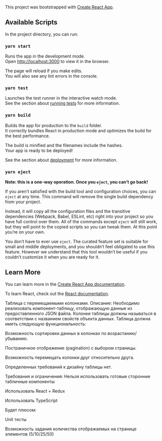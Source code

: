 This project was bootstrapped with [Create React App](https://github.com/facebook/create-react-app).

## Available Scripts

In the project directory, you can run:

### `yarn start`

Runs the app in the development mode.<br />
Open [http://localhost:3000](http://localhost:3000) to view it in the browser.

The page will reload if you make edits.<br />
You will also see any lint errors in the console.

### `yarn test`

Launches the test runner in the interactive watch mode.<br />
See the section about [running tests](https://facebook.github.io/create-react-app/docs/running-tests) for more information.

### `yarn build`

Builds the app for production to the `build` folder.<br />
It correctly bundles React in production mode and optimizes the build for the best performance.

The build is minified and the filenames include the hashes.<br />
Your app is ready to be deployed!

See the section about [deployment](https://facebook.github.io/create-react-app/docs/deployment) for more information.

### `yarn eject`

**Note: this is a one-way operation. Once you `eject`, you can’t go back!**

If you aren’t satisfied with the build tool and configuration choices, you can `eject` at any time. This command will remove the single build dependency from your project.

Instead, it will copy all the configuration files and the transitive dependencies (Webpack, Babel, ESLint, etc) right into your project so you have full control over them. All of the commands except `eject` will still work, but they will point to the copied scripts so you can tweak them. At this point you’re on your own.

You don’t have to ever use `eject`. The curated feature set is suitable for small and middle deployments, and you shouldn’t feel obligated to use this feature. However we understand that this tool wouldn’t be useful if you couldn’t customize it when you are ready for it.

## Learn More

You can learn more in the [Create React App documentation](https://facebook.github.io/create-react-app/docs/getting-started).

To learn React, check out the [React documentation](https://reactjs.org/).


Таблица с перемещаемыми колонками.
Описание:
Необходимо реализовать компонент-таблицу, отображающую данные из предоставленного JSON файла. Колонки таблицы должны называться в соответствии с названием свойств объекта данных. Таблица должна иметь следующую функциональность:

Возможность сортировки данных в колонках по возрастанию/убыванию.

Постраничное отображение (pagination) с выбором страницы.

Возможность перемещать колонки друг относительно друга.

Определенных требований к дизайну таблицы нет.

Требования и ограничения:
Нельзя использовать готовые сторонние табличные компоненты

Использовать React + Redux

Использовать TypeScript

Будет плюсом:

Unit тесты

Возможность задания количества отображаемых на странице элементов (5/10/25/50)
